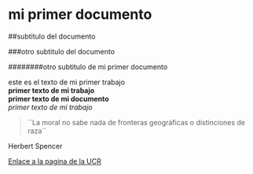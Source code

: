 # mi primer documento

##subtitulo del documento

###otro subtitulo del documento


########otro subtitulo de mi primer documento


este es el texto de mi primer trabajo  
**primer texto de mi trabajo**   
__primer texto de mi documento__  
*primer texto de mi trabajo*    

> ´´La moral no sabe nada de fronteras geográficas o distinciones de raza´´        
> 
Herbert Spencer  


[Enlace a la pagina de la UCR](https://www.ucr.ac.cr/)
